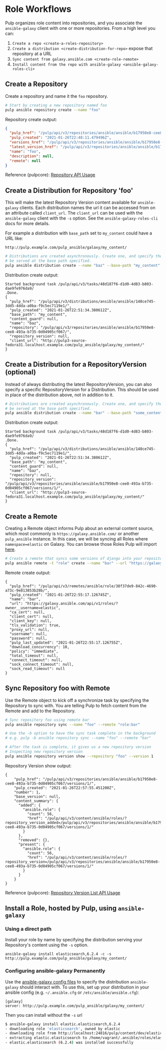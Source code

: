 # Role Workflows

Pulp organizes role content into repositories, and you associate the `ansible-galaxy` client with
one or more repositories. From a high level you can:

1. `Create a repo <create-a-roles-repository>`
2. `Create a distribution <create-distribution-for-repo>` expose that repository at a URL
3. `Sync content from galaxy.ansible.com <create-role-remote>`
4. `Install content from the repo with ansible-galaxy <ansible-galaxy-roles-cli>`


## Create a Repository

Create a repository and name it the `foo` repository.

```bash
# Start by creating a new repository named foo
pulp ansible repository create --name "foo"
```

Repository create output:

```json
{
  "pulp_href": "/pulp/api/v3/repositories/ansible/ansible/b17950e8-cee8-493a-b735-0d04905cf067/",
  "pulp_created": "2021-01-26T22:48:11.479496Z",
  "versions_href": "/pulp/api/v3/repositories/ansible/ansible/b17950e8-cee8-493a-b735-0d04905cf067/versions/",
  "latest_version_href": "/pulp/api/v3/repositories/ansible/ansible/b17950e8-cee8-493a-b735-0d04905cf067/versions/0/",
  "name": "foo",
  "description": null,
  "remote": null
}
```

Reference (pulpcore): [Repository API Usage](https://docs.pulpproject.org/restapi.html#tag/repositories)



## Create a Distribution for Repository 'foo'

This will make the latest Repository Version content available for `ansible-galaxy` clients. Each
distribution names the url it can be accessed from on an attribute called `client_url`. The
`client_url` can be used with the `ansible-galaxy` client with the `-s` option. See the
`ansible-galaxy-roles-cli` docs for more details.

For example a distribution with `base_path` set to `my_content` could have a URL like:

```
http://pulp.example.com/pulp_ansible/galaxy/my_content/
```

```bash
# Distributions are created asynchronously. Create one, and specify the repository that will
# be served at the base path specified.
pulp ansible distribution create --name "baz" --base-path "my_content" --repository "foo"
```

Distribution create output:

```
Started background task /pulp/api/v3/tasks/48d187f6-d1d0-4d83-b803-dae9fe976da9/
.Done.
{
  "pulp_href": "/pulp/api/v3/distributions/ansible/ansible/148ce745-3dd5-4dda-a0ba-f9c5ec7119e1/",
  "pulp_created": "2021-01-26T22:51:34.380612Z",
  "base_path": "my_content",
  "content_guard": null,
  "name": "baz",
  "repository": "/pulp/api/v3/repositories/ansible/ansible/b17950e8-cee8-493a-b735-0d04905cf067/",
  "repository_version": null,
  "client_url": "http://pulp3-source-fedora31.localhost.example.com/pulp_ansible/galaxy/my_content/"
}
```

## Create a Distribution for a RepositoryVersion (optional)

Instead of always distributing the latest RepositoryVersion, you can also specify a specific
RepositoryVersion for a Distribution. This should be used in place of the distribution above, not in
addition to it.

```bash
# Distributions are created asynchronously. Create one, and specify the repository version that will
# be served at the base path specified.
pulp ansible distribution create --name "bar" --base-path "some_content" --repository "foo" --version 0
```

Distribution create output:

```
Started background task /pulp/api/v3/tasks/48d187f6-d1d0-4d83-b803-dae9fe976da9/
.Done.
{
  "pulp_href": "/pulp/api/v3/distributions/ansible/ansible/148ce745-3dd5-4dda-a0ba-f9c5ec7119e1/",
  "pulp_created": "2021-01-26T22:51:34.380612Z",
  "base_path": "my_content",
  "content_guard": null,
  "name": "baz",
  "repository": null,
  "repository_version": "/pulp/api/v3/repositories/ansible/ansible/b17950e8-cee8-493a-b735-0d04905cf067/versions/1/",
  "client_url": "http://pulp3-source-fedora31.localhost.example.com/pulp_ansible/galaxy/my_content/"
}
```



## Create a Remote

Creating a Remote object informs Pulp about an external content source, which most commonly is
`https://galaxy.ansible.com/` or another `pulp_ansible` instance. In this case, we will be
syncing all Roles where `namespace=elastic` on Galaxy. You can browse those Roles Pulp will import
[here](https://galaxy.ansible.com/api/v1/roles/?namespace=elastic).

```bash
# Create a remote that syncs some versions of django into your repository.
pulp ansible remote -t "role" create --name "bar" --url "https://galaxy.ansible.com/api/v1/roles/?owner__username=elastic"
```

Remote create output:

```
{
  "pulp_href": "/pulp/api/v3/remotes/ansible/role/38f37de9-842c-4690-a73c-9e813853b28b/",
  "pulp_created": "2021-01-26T22:55:17.126745Z",
  "name": "bar",
  "url": "https://galaxy.ansible.com/api/v1/roles/?owner__username=elastic",
  "ca_cert": null,
  "client_cert": null,
  "client_key": null,
  "tls_validation": true,
  "proxy_url": null,
  "username": null,
  "password": null,
  "pulp_last_updated": "2021-01-26T22:55:17.126755Z",
  "download_concurrency": 10,
  "policy": "immediate",
  "total_timeout": null,
  "connect_timeout": null,
  "sock_connect_timeout": null,
  "sock_read_timeout": null
}
```



## Sync Repository foo with Remote

Use the Remote object to kick off a synchronize task by specifying the Repository to
sync with. You are telling Pulp to fetch content from the Remote and add to the Repository.

```bash
# Sync repository foo using remote bar
pulp ansible repository sync --name "foo" --remote "role:bar"

# Use the -b option to have the sync task complete in the background
# e.g. pulp -b ansible repository sync --name "foo" --remote "bar"

# After the task is complete, it gives us a new repository version
# Inspecting new repository version
pulp ansible repository version show --repository "foo" --version 1
```

Repository Version show output:

```
{
    "pulp_href": "/pulp/api/v3/repositories/ansible/ansible/b17950e8-cee8-493a-b735-0d04905cf067/versions/1/",
    "pulp_created": "2021-01-26T22:57:55.451200Z",
    "number": 1,
    "base_version": null,
    "content_summary": {
      "added": {
        "ansible.role": {
          "count": 56,
          "href": "/pulp/api/v3/content/ansible/roles/?repository_version_added=/pulp/api/v3/repositories/ansible/ansible/b17950e8-cee8-493a-b735-0d04905cf067/versions/1/"
        }
      },
      "removed": {},
      "present": {
        "ansible.role": {
          "count": 56,
          "href": "/pulp/api/v3/content/ansible/roles/?repository_version=/pulp/api/v3/repositories/ansible/ansible/b17950e8-cee8-493a-b735-0d04905cf067/versions/1/"
        }
      }
    }
}
```

Reference (pulpcore): [Repository Version List API Usage](https://docs.pulpproject.org/restapi.html#operation/repositories_versions_list)



## Install a Role, hosted by Pulp, using `ansible-galaxy`

### Using a direct path

Install your role by name by specifying the distribution serving your Repository's content using the
`-s` option.

`ansible-galaxy install elasticsearch,6.2.4 -c -s http://pulp.example.com/pulp_ansible/galaxy/my_content/`

### Configuring ansible-galaxy Permanently

Use the [ansible-galaxy config files](https://docs.ansible.com/ansible/latest/cli/ansible-galaxy.html#environment) to specify the distribution `ansible-galaxy` should interact
with. To use this, set up your distribution in your ansible config (e.g. `~/.ansible.cfg` or
`/etc/ansible/ansible.cfg`):

```
[galaxy]
server: http://pulp.example.com/pulp_ansible/galaxy/my_content/
```

Then you can install without the `-s` url

```bash
$ ansible-galaxy install elastic.elasticsearch,6.2.4
- downloading role 'elasticsearch', owned by elastic
- downloading role from http://localhost:24816/pulp/content/dev/elastic/elasticsearch/6.2.4.tar.gz
- extracting elastic.elasticsearch to /home/vagrant/.ansible/roles/elastic.elasticsearch
- elastic.elasticsearch (6.2.4) was installed successfully
```
